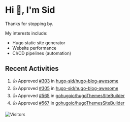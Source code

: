 # Hi 👋, I'm Sid

Thanks for stopping by. 

My interests include:
- Hugo static site generator
- Website performance
- CI/CD pipelines (automation)


## Recent Activities

<!--RECENT_ACTIVITY:start-->
1. 👍 Approved [#303](https://github.com/hugo-sid/hugo-blog-awesome/pull/303#pullrequestreview-2885732818) in [hugo-sid/hugo-blog-awesome](https://github.com/hugo-sid/hugo-blog-awesome)<br>
2. 👍 Approved [#305](https://github.com/hugo-sid/hugo-blog-awesome/pull/305#pullrequestreview-2885728510) in [hugo-sid/hugo-blog-awesome](https://github.com/hugo-sid/hugo-blog-awesome)<br>
3. 👍 Approved [#565](https://github.com/gohugoio/hugoThemesSiteBuilder/pull/565#pullrequestreview-2885718292) in [gohugoio/hugoThemesSiteBuilder](https://github.com/gohugoio/hugoThemesSiteBuilder)<br>
4. 👍 Approved [#567](https://github.com/gohugoio/hugoThemesSiteBuilder/pull/567#pullrequestreview-2885717749) in [gohugoio/hugoThemesSiteBuilder](https://github.com/gohugoio/hugoThemesSiteBuilder)<br>
<!--RECENT_ACTIVITY:end-->

![Visitors](https://api.visitorbadge.io/api/visitors?path=https%3A%2F%2Fgithub.com%2Fhugo-sid%2Fhugo-sid&countColor=%2337d67a&style=flat&labelStyle=upper)

